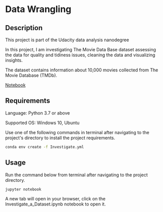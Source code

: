 # Data Wrangling

## Description

This project is part of the Udacity data analysis nanodegree

In this project, I am investigating The Movie Data Base dataset assessing the data for quality and tidiness issues, cleaning the data and visualizing insights.

The dataset contains information about 10,000 movies collected from The Movie Database (TMDb).

[Notebook](https://m-mabrouk1.github.io/Investigate-TMDB-Dataset/Investigate_a_Dataset.html)

## Requirements

Language: Python 3.7 or above

Supported OS: Windows 10, Ubuntu

Use one of the following commands in terminal after navigating to the project's directory to install the project requirements.

```bash
conda env create -f Investigate.yml
```

## Usage

Run the command below from terminal after navigating to the project directory.

```bash
jupyter notebook
```
A new tab will open in your browser, click on the Investigate_a_Dataset.ipynb notebook to open it.
